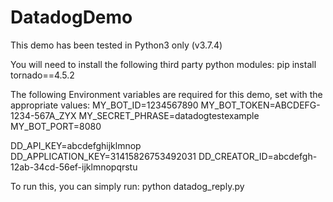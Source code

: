 # DatadogDemo
This demo has been tested in Python3 only (v3.7.4)

You will need to install the following third party python modules:
pip install tornado==4.5.2

The following Environment variables are required for this demo, set with the appropriate values:
MY_BOT_ID=1234567890
MY_BOT_TOKEN=ABCDEFG-1234-567A_ZYX
MY_SECRET_PHRASE=datadogtestexample
MY_BOT_PORT=8080

DD_API_KEY=abcdefghijklmnop
DD_APPLICATION_KEY=31415826753492031
DD_CREATOR_ID=abcdefgh-12ab-34cd-56ef-ijklmnopqrstu


To run this, you can simply run:
python datadog_reply.py
